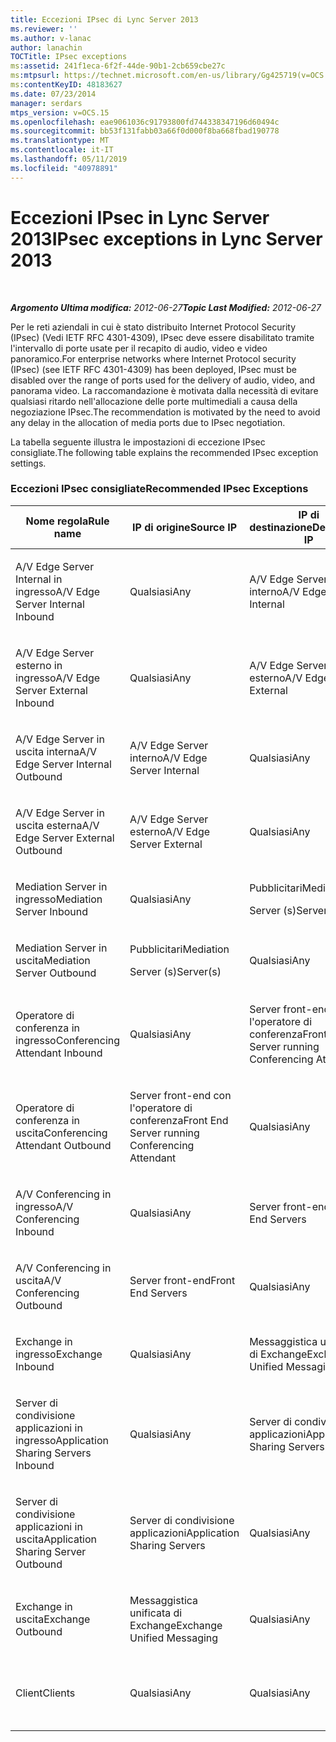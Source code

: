 ```yaml
---
title: Eccezioni IPsec di Lync Server 2013
ms.reviewer: ''
ms.author: v-lanac
author: lanachin
TOCTitle: IPsec exceptions
ms:assetid: 241f1eca-6f2f-44de-90b1-2cb659cbe27c
ms:mtpsurl: https://technet.microsoft.com/en-us/library/Gg425719(v=OCS.15)
ms:contentKeyID: 48183627
ms.date: 07/23/2014
manager: serdars
mtps_version: v=OCS.15
ms.openlocfilehash: eae9061036c91793800fd744338347196d60494c
ms.sourcegitcommit: bb53f131fabb03a66f0d000f8ba668fbad190778
ms.translationtype: MT
ms.contentlocale: it-IT
ms.lasthandoff: 05/11/2019
ms.locfileid: "40978891"
---
```

<div data-xmlns="http://www.w3.org/1999/xhtml">

<div class="topic" data-xmlns="http://www.w3.org/1999/xhtml" data-msxsl="urn:schemas-microsoft-com:xslt" data-cs="http://msdn.microsoft.com/en-us/">

<div data-asp="http://msdn2.microsoft.com/asp">

# <a name="ipsec-exceptions-in-lync-server-2013"></a><span data-ttu-id="bdc33-102">Eccezioni IPsec in Lync Server 2013</span><span class="sxs-lookup"><span data-stu-id="bdc33-102">IPsec exceptions in Lync Server 2013</span></span>

</div>

<div id="mainSection">

<div id="mainBody">

<span> </span>

<span data-ttu-id="bdc33-103">_**Argomento Ultima modifica:** 2012-06-27_</span><span class="sxs-lookup"><span data-stu-id="bdc33-103">_**Topic Last Modified:** 2012-06-27_</span></span>

<span data-ttu-id="bdc33-104">Per le reti aziendali in cui è stato distribuito Internet Protocol Security (IPsec) (Vedi IETF RFC 4301-4309), IPsec deve essere disabilitato tramite l'intervallo di porte usate per il recapito di audio, video e video panoramico.</span><span class="sxs-lookup"><span data-stu-id="bdc33-104">For enterprise networks where Internet Protocol security (IPsec) (see IETF RFC 4301-4309) has been deployed, IPsec must be disabled over the range of ports used for the delivery of audio, video, and panorama video.</span></span> <span data-ttu-id="bdc33-105">La raccomandazione è motivata dalla necessità di evitare qualsiasi ritardo nell'allocazione delle porte multimediali a causa della negoziazione IPsec.</span><span class="sxs-lookup"><span data-stu-id="bdc33-105">The recommendation is motivated by the need to avoid any delay in the allocation of media ports due to IPsec negotiation.</span></span>

<span data-ttu-id="bdc33-106">La tabella seguente illustra le impostazioni di eccezione IPsec consigliate.</span><span class="sxs-lookup"><span data-stu-id="bdc33-106">The following table explains the recommended IPsec exception settings.</span></span>

### <a name="recommended-ipsec-exceptions"></a><span data-ttu-id="bdc33-107">Eccezioni IPsec consigliate</span><span class="sxs-lookup"><span data-stu-id="bdc33-107">Recommended IPsec Exceptions</span></span>

<table style="width:100%;">
<colgroup>
<col style="width: 14%" />
<col style="width: 14%" />
<col style="width: 14%" />
<col style="width: 14%" />
<col style="width: 14%" />
<col style="width: 14%" />
<col style="width: 14%" />
</colgroup>
<thead>
<tr class="header">
<th><span data-ttu-id="bdc33-108">Nome regola</span><span class="sxs-lookup"><span data-stu-id="bdc33-108">Rule name</span></span></th>
<th><span data-ttu-id="bdc33-109">IP di origine</span><span class="sxs-lookup"><span data-stu-id="bdc33-109">Source IP</span></span></th>
<th><span data-ttu-id="bdc33-110">IP di destinazione</span><span class="sxs-lookup"><span data-stu-id="bdc33-110">Destination IP</span></span></th>
<th><span data-ttu-id="bdc33-111">Protocollo</span><span class="sxs-lookup"><span data-stu-id="bdc33-111">Protocol</span></span></th>
<th><span data-ttu-id="bdc33-112">Porta di origine</span><span class="sxs-lookup"><span data-stu-id="bdc33-112">Source port</span></span></th>
<th><span data-ttu-id="bdc33-113">Porta di destinazione</span><span class="sxs-lookup"><span data-stu-id="bdc33-113">Destination port</span></span></th>
<th><span data-ttu-id="bdc33-114">Requisito di autenticazione</span><span class="sxs-lookup"><span data-stu-id="bdc33-114">Authentication Requirement</span></span></th>
</tr>
</thead>
<tbody>
<tr class="odd">
<td><p><span data-ttu-id="bdc33-115">A/V Edge Server Internal in ingresso</span><span class="sxs-lookup"><span data-stu-id="bdc33-115">A/V Edge Server Internal Inbound</span></span></p></td>
<td><p><span data-ttu-id="bdc33-116">Qualsiasi</span><span class="sxs-lookup"><span data-stu-id="bdc33-116">Any</span></span></p></td>
<td><p><span data-ttu-id="bdc33-117">A/V Edge Server interno</span><span class="sxs-lookup"><span data-stu-id="bdc33-117">A/V Edge Server Internal</span></span></p></td>
<td><p><span data-ttu-id="bdc33-118">UDP e TCP</span><span class="sxs-lookup"><span data-stu-id="bdc33-118">UDP and TCP</span></span></p></td>
<td><p><span data-ttu-id="bdc33-119">Qualsiasi</span><span class="sxs-lookup"><span data-stu-id="bdc33-119">Any</span></span></p></td>
<td><p><span data-ttu-id="bdc33-120">Qualsiasi</span><span class="sxs-lookup"><span data-stu-id="bdc33-120">Any</span></span></p></td>
<td><p><span data-ttu-id="bdc33-121">Non eseguire l'autenticazione</span><span class="sxs-lookup"><span data-stu-id="bdc33-121">Do not authenticate</span></span></p></td>
</tr>
<tr class="even">
<td><p><span data-ttu-id="bdc33-122">A/V Edge Server esterno in ingresso</span><span class="sxs-lookup"><span data-stu-id="bdc33-122">A/V Edge Server External Inbound</span></span></p></td>
<td><p><span data-ttu-id="bdc33-123">Qualsiasi</span><span class="sxs-lookup"><span data-stu-id="bdc33-123">Any</span></span></p></td>
<td><p><span data-ttu-id="bdc33-124">A/V Edge Server esterno</span><span class="sxs-lookup"><span data-stu-id="bdc33-124">A/V Edge Server External</span></span></p></td>
<td><p><span data-ttu-id="bdc33-125">UDP e TCP</span><span class="sxs-lookup"><span data-stu-id="bdc33-125">UDP and TCP</span></span></p></td>
<td><p><span data-ttu-id="bdc33-126">Qualsiasi</span><span class="sxs-lookup"><span data-stu-id="bdc33-126">Any</span></span></p></td>
<td><p><span data-ttu-id="bdc33-127">Qualsiasi</span><span class="sxs-lookup"><span data-stu-id="bdc33-127">Any</span></span></p></td>
<td><p><span data-ttu-id="bdc33-128">Non eseguire l'autenticazione</span><span class="sxs-lookup"><span data-stu-id="bdc33-128">Do not authenticate</span></span></p></td>
</tr>
<tr class="odd">
<td><p><span data-ttu-id="bdc33-129">A/V Edge Server in uscita interna</span><span class="sxs-lookup"><span data-stu-id="bdc33-129">A/V Edge Server Internal Outbound</span></span></p></td>
<td><p><span data-ttu-id="bdc33-130">A/V Edge Server interno</span><span class="sxs-lookup"><span data-stu-id="bdc33-130">A/V Edge Server Internal</span></span></p></td>
<td><p><span data-ttu-id="bdc33-131">Qualsiasi</span><span class="sxs-lookup"><span data-stu-id="bdc33-131">Any</span></span></p></td>
<td><p><span data-ttu-id="bdc33-132">TCP &amp; UDP</span><span class="sxs-lookup"><span data-stu-id="bdc33-132">UDP &amp; TCP</span></span></p></td>
<td><p><span data-ttu-id="bdc33-133">Qualsiasi</span><span class="sxs-lookup"><span data-stu-id="bdc33-133">Any</span></span></p></td>
<td><p><span data-ttu-id="bdc33-134">Qualsiasi</span><span class="sxs-lookup"><span data-stu-id="bdc33-134">Any</span></span></p></td>
<td><p><span data-ttu-id="bdc33-135">Non eseguire l'autenticazione</span><span class="sxs-lookup"><span data-stu-id="bdc33-135">Do not authenticate</span></span></p></td>
</tr>
<tr class="even">
<td><p><span data-ttu-id="bdc33-136">A/V Edge Server in uscita esterna</span><span class="sxs-lookup"><span data-stu-id="bdc33-136">A/V Edge Server External Outbound</span></span></p></td>
<td><p><span data-ttu-id="bdc33-137">A/V Edge Server esterno</span><span class="sxs-lookup"><span data-stu-id="bdc33-137">A/V Edge Server External</span></span></p></td>
<td><p><span data-ttu-id="bdc33-138">Qualsiasi</span><span class="sxs-lookup"><span data-stu-id="bdc33-138">Any</span></span></p></td>
<td><p><span data-ttu-id="bdc33-139">UDP e TCP</span><span class="sxs-lookup"><span data-stu-id="bdc33-139">UDP and TCP</span></span></p></td>
<td><p><span data-ttu-id="bdc33-140">Qualsiasi</span><span class="sxs-lookup"><span data-stu-id="bdc33-140">Any</span></span></p></td>
<td><p><span data-ttu-id="bdc33-141">Qualsiasi</span><span class="sxs-lookup"><span data-stu-id="bdc33-141">Any</span></span></p></td>
<td><p><span data-ttu-id="bdc33-142">Non eseguire l'autenticazione</span><span class="sxs-lookup"><span data-stu-id="bdc33-142">Do not authenticate</span></span></p></td>
</tr>
<tr class="odd">
<td><p><span data-ttu-id="bdc33-143">Mediation Server in ingresso</span><span class="sxs-lookup"><span data-stu-id="bdc33-143">Mediation Server Inbound</span></span></p></td>
<td><p><span data-ttu-id="bdc33-144">Qualsiasi</span><span class="sxs-lookup"><span data-stu-id="bdc33-144">Any</span></span></p></td>
<td><p><span data-ttu-id="bdc33-145">Pubblicitari</span><span class="sxs-lookup"><span data-stu-id="bdc33-145">Mediation</span></span></p>
<p><span data-ttu-id="bdc33-146">Server (s)</span><span class="sxs-lookup"><span data-stu-id="bdc33-146">Server(s)</span></span></p></td>
<td><p><span data-ttu-id="bdc33-147">UDP e TCP</span><span class="sxs-lookup"><span data-stu-id="bdc33-147">UDP and TCP</span></span></p></td>
<td><p><span data-ttu-id="bdc33-148">Qualsiasi</span><span class="sxs-lookup"><span data-stu-id="bdc33-148">Any</span></span></p></td>
<td><p><span data-ttu-id="bdc33-149">Qualsiasi</span><span class="sxs-lookup"><span data-stu-id="bdc33-149">Any</span></span></p></td>
<td><p><span data-ttu-id="bdc33-150">Non eseguire l'autenticazione</span><span class="sxs-lookup"><span data-stu-id="bdc33-150">Do not authenticate</span></span></p></td>
</tr>
<tr class="even">
<td><p><span data-ttu-id="bdc33-151">Mediation Server in uscita</span><span class="sxs-lookup"><span data-stu-id="bdc33-151">Mediation Server Outbound</span></span></p></td>
<td><p><span data-ttu-id="bdc33-152">Pubblicitari</span><span class="sxs-lookup"><span data-stu-id="bdc33-152">Mediation</span></span></p>
<p><span data-ttu-id="bdc33-153">Server (s)</span><span class="sxs-lookup"><span data-stu-id="bdc33-153">Server(s)</span></span></p></td>
<td><p><span data-ttu-id="bdc33-154">Qualsiasi</span><span class="sxs-lookup"><span data-stu-id="bdc33-154">Any</span></span></p></td>
<td><p><span data-ttu-id="bdc33-155">UDP e TCP</span><span class="sxs-lookup"><span data-stu-id="bdc33-155">UDP and TCP</span></span></p></td>
<td><p><span data-ttu-id="bdc33-156">Qualsiasi</span><span class="sxs-lookup"><span data-stu-id="bdc33-156">Any</span></span></p></td>
<td><p><span data-ttu-id="bdc33-157">Qualsiasi</span><span class="sxs-lookup"><span data-stu-id="bdc33-157">Any</span></span></p></td>
<td><p><span data-ttu-id="bdc33-158">Non eseguire l'autenticazione</span><span class="sxs-lookup"><span data-stu-id="bdc33-158">Do not authenticate</span></span></p></td>
</tr>
<tr class="odd">
<td><p><span data-ttu-id="bdc33-159">Operatore di conferenza in ingresso</span><span class="sxs-lookup"><span data-stu-id="bdc33-159">Conferencing Attendant Inbound</span></span></p></td>
<td><p><span data-ttu-id="bdc33-160">Qualsiasi</span><span class="sxs-lookup"><span data-stu-id="bdc33-160">Any</span></span></p></td>
<td><p><span data-ttu-id="bdc33-161">Server front-end con l'operatore di conferenza</span><span class="sxs-lookup"><span data-stu-id="bdc33-161">Front End Server running Conferencing Attendant</span></span></p></td>
<td><p><span data-ttu-id="bdc33-162">UDP e TCP</span><span class="sxs-lookup"><span data-stu-id="bdc33-162">UDP and TCP</span></span></p></td>
<td><p><span data-ttu-id="bdc33-163">Qualsiasi</span><span class="sxs-lookup"><span data-stu-id="bdc33-163">Any</span></span></p></td>
<td><p><span data-ttu-id="bdc33-164">Qualsiasi</span><span class="sxs-lookup"><span data-stu-id="bdc33-164">Any</span></span></p></td>
<td><p><span data-ttu-id="bdc33-165">Non eseguire l'autenticazione</span><span class="sxs-lookup"><span data-stu-id="bdc33-165">Do not authenticate</span></span></p></td>
</tr>
<tr class="even">
<td><p><span data-ttu-id="bdc33-166">Operatore di conferenza in uscita</span><span class="sxs-lookup"><span data-stu-id="bdc33-166">Conferencing Attendant Outbound</span></span></p></td>
<td><p><span data-ttu-id="bdc33-167">Server front-end con l'operatore di conferenza</span><span class="sxs-lookup"><span data-stu-id="bdc33-167">Front End Server running Conferencing Attendant</span></span></p></td>
<td><p><span data-ttu-id="bdc33-168">Qualsiasi</span><span class="sxs-lookup"><span data-stu-id="bdc33-168">Any</span></span></p></td>
<td><p><span data-ttu-id="bdc33-169">UDP e TCP</span><span class="sxs-lookup"><span data-stu-id="bdc33-169">UDP and TCP</span></span></p></td>
<td><p><span data-ttu-id="bdc33-170">Qualsiasi</span><span class="sxs-lookup"><span data-stu-id="bdc33-170">Any</span></span></p></td>
<td><p><span data-ttu-id="bdc33-171">Qualsiasi</span><span class="sxs-lookup"><span data-stu-id="bdc33-171">Any</span></span></p></td>
<td><p><span data-ttu-id="bdc33-172">Non eseguire l'autenticazione</span><span class="sxs-lookup"><span data-stu-id="bdc33-172">Do not authenticate</span></span></p></td>
</tr>
<tr class="odd">
<td><p><span data-ttu-id="bdc33-173">A/V Conferencing in ingresso</span><span class="sxs-lookup"><span data-stu-id="bdc33-173">A/V Conferencing Inbound</span></span></p></td>
<td><p><span data-ttu-id="bdc33-174">Qualsiasi</span><span class="sxs-lookup"><span data-stu-id="bdc33-174">Any</span></span></p></td>
<td><p><span data-ttu-id="bdc33-175">Server front-end</span><span class="sxs-lookup"><span data-stu-id="bdc33-175">Front End Servers</span></span></p></td>
<td><p><span data-ttu-id="bdc33-176">UDP e TCP</span><span class="sxs-lookup"><span data-stu-id="bdc33-176">UDP and TCP</span></span></p></td>
<td><p><span data-ttu-id="bdc33-177">Qualsiasi</span><span class="sxs-lookup"><span data-stu-id="bdc33-177">Any</span></span></p></td>
<td><p><span data-ttu-id="bdc33-178">Qualsiasi</span><span class="sxs-lookup"><span data-stu-id="bdc33-178">Any</span></span></p></td>
<td><p><span data-ttu-id="bdc33-179">Non eseguire l'autenticazione</span><span class="sxs-lookup"><span data-stu-id="bdc33-179">Do not authenticate</span></span></p></td>
</tr>
<tr class="even">
<td><p><span data-ttu-id="bdc33-180">A/V Conferencing in uscita</span><span class="sxs-lookup"><span data-stu-id="bdc33-180">A/V Conferencing Outbound</span></span></p></td>
<td><p><span data-ttu-id="bdc33-181">Server front-end</span><span class="sxs-lookup"><span data-stu-id="bdc33-181">Front End Servers</span></span></p></td>
<td><p><span data-ttu-id="bdc33-182">Qualsiasi</span><span class="sxs-lookup"><span data-stu-id="bdc33-182">Any</span></span></p></td>
<td><p><span data-ttu-id="bdc33-183">UDP e TCP</span><span class="sxs-lookup"><span data-stu-id="bdc33-183">UDP and TCP</span></span></p></td>
<td><p><span data-ttu-id="bdc33-184">Qualsiasi</span><span class="sxs-lookup"><span data-stu-id="bdc33-184">Any</span></span></p></td>
<td><p><span data-ttu-id="bdc33-185">Qualsiasi</span><span class="sxs-lookup"><span data-stu-id="bdc33-185">Any</span></span></p></td>
<td><p><span data-ttu-id="bdc33-186">Non eseguire l'autenticazione</span><span class="sxs-lookup"><span data-stu-id="bdc33-186">Do not authenticate</span></span></p></td>
</tr>
<tr class="odd">
<td><p><span data-ttu-id="bdc33-187">Exchange in ingresso</span><span class="sxs-lookup"><span data-stu-id="bdc33-187">Exchange Inbound</span></span></p></td>
<td><p><span data-ttu-id="bdc33-188">Qualsiasi</span><span class="sxs-lookup"><span data-stu-id="bdc33-188">Any</span></span></p></td>
<td><p><span data-ttu-id="bdc33-189">Messaggistica unificata di Exchange</span><span class="sxs-lookup"><span data-stu-id="bdc33-189">Exchange Unified Messaging</span></span></p></td>
<td><p><span data-ttu-id="bdc33-190">UDP e TCP</span><span class="sxs-lookup"><span data-stu-id="bdc33-190">UDP and TCP</span></span></p></td>
<td><p><span data-ttu-id="bdc33-191">Qualsiasi</span><span class="sxs-lookup"><span data-stu-id="bdc33-191">Any</span></span></p></td>
<td><p><span data-ttu-id="bdc33-192">Qualsiasi</span><span class="sxs-lookup"><span data-stu-id="bdc33-192">Any</span></span></p></td>
<td><p><span data-ttu-id="bdc33-193">Non eseguire l'autenticazione</span><span class="sxs-lookup"><span data-stu-id="bdc33-193">Do not authenticate</span></span></p></td>
</tr>
<tr class="even">
<td><p><span data-ttu-id="bdc33-194">Server di condivisione applicazioni in ingresso</span><span class="sxs-lookup"><span data-stu-id="bdc33-194">Application Sharing Servers Inbound</span></span></p></td>
<td><p><span data-ttu-id="bdc33-195">Qualsiasi</span><span class="sxs-lookup"><span data-stu-id="bdc33-195">Any</span></span></p></td>
<td><p><span data-ttu-id="bdc33-196">Server di condivisione applicazioni</span><span class="sxs-lookup"><span data-stu-id="bdc33-196">Application Sharing Servers</span></span></p></td>
<td><p><span data-ttu-id="bdc33-197">TCP</span><span class="sxs-lookup"><span data-stu-id="bdc33-197">TCP</span></span></p></td>
<td><p><span data-ttu-id="bdc33-198">Qualsiasi</span><span class="sxs-lookup"><span data-stu-id="bdc33-198">Any</span></span></p></td>
<td><p><span data-ttu-id="bdc33-199">Qualsiasi</span><span class="sxs-lookup"><span data-stu-id="bdc33-199">Any</span></span></p></td>
<td><p><span data-ttu-id="bdc33-200">Non eseguire l'autenticazione</span><span class="sxs-lookup"><span data-stu-id="bdc33-200">Do not authenticate</span></span></p></td>
</tr>
<tr class="odd">
<td><p><span data-ttu-id="bdc33-201">Server di condivisione applicazioni in uscita</span><span class="sxs-lookup"><span data-stu-id="bdc33-201">Application Sharing Server Outbound</span></span></p></td>
<td><p><span data-ttu-id="bdc33-202">Server di condivisione applicazioni</span><span class="sxs-lookup"><span data-stu-id="bdc33-202">Application Sharing Servers</span></span></p></td>
<td><p><span data-ttu-id="bdc33-203">Qualsiasi</span><span class="sxs-lookup"><span data-stu-id="bdc33-203">Any</span></span></p></td>
<td><p><span data-ttu-id="bdc33-204">TCP</span><span class="sxs-lookup"><span data-stu-id="bdc33-204">TCP</span></span></p></td>
<td><p><span data-ttu-id="bdc33-205">Qualsiasi</span><span class="sxs-lookup"><span data-stu-id="bdc33-205">Any</span></span></p></td>
<td><p><span data-ttu-id="bdc33-206">Qualsiasi</span><span class="sxs-lookup"><span data-stu-id="bdc33-206">Any</span></span></p></td>
<td><p><span data-ttu-id="bdc33-207">Non eseguire l'autenticazione</span><span class="sxs-lookup"><span data-stu-id="bdc33-207">Do not authenticate</span></span></p></td>
</tr>
<tr class="even">
<td><p><span data-ttu-id="bdc33-208">Exchange in uscita</span><span class="sxs-lookup"><span data-stu-id="bdc33-208">Exchange Outbound</span></span></p></td>
<td><p><span data-ttu-id="bdc33-209">Messaggistica unificata di Exchange</span><span class="sxs-lookup"><span data-stu-id="bdc33-209">Exchange Unified Messaging</span></span></p></td>
<td><p><span data-ttu-id="bdc33-210">Qualsiasi</span><span class="sxs-lookup"><span data-stu-id="bdc33-210">Any</span></span></p></td>
<td><p><span data-ttu-id="bdc33-211">UDP e TCP</span><span class="sxs-lookup"><span data-stu-id="bdc33-211">UDP and TCP</span></span></p></td>
<td><p><span data-ttu-id="bdc33-212">Qualsiasi</span><span class="sxs-lookup"><span data-stu-id="bdc33-212">Any</span></span></p></td>
<td><p><span data-ttu-id="bdc33-213">Qualsiasi</span><span class="sxs-lookup"><span data-stu-id="bdc33-213">Any</span></span></p></td>
<td><p><span data-ttu-id="bdc33-214">Non eseguire l'autenticazione</span><span class="sxs-lookup"><span data-stu-id="bdc33-214">Do not authenticate</span></span></p></td>
</tr>
<tr class="odd">
<td><p><span data-ttu-id="bdc33-215">Client</span><span class="sxs-lookup"><span data-stu-id="bdc33-215">Clients</span></span></p></td>
<td><p><span data-ttu-id="bdc33-216">Qualsiasi</span><span class="sxs-lookup"><span data-stu-id="bdc33-216">Any</span></span></p></td>
<td><p><span data-ttu-id="bdc33-217">Qualsiasi</span><span class="sxs-lookup"><span data-stu-id="bdc33-217">Any</span></span></p></td>
<td><p><span data-ttu-id="bdc33-218">UDP</span><span class="sxs-lookup"><span data-stu-id="bdc33-218">UDP</span></span></p></td>
<td><p><span data-ttu-id="bdc33-219">Intervallo di porte multimediali specificato</span><span class="sxs-lookup"><span data-stu-id="bdc33-219">Specified media port range</span></span></p></td>
<td><p><span data-ttu-id="bdc33-220">Qualsiasi</span><span class="sxs-lookup"><span data-stu-id="bdc33-220">Any</span></span></p></td>
<td><p><span data-ttu-id="bdc33-221">Non eseguire l'autenticazione</span><span class="sxs-lookup"><span data-stu-id="bdc33-221">Do not authenticate</span></span></p></td>
</tr>
</tbody>
</table>


</div>

<span> </span>

</div>

</div>

</div>

